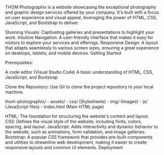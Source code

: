
THOM Photographix is a website showcasing the exceptional photography and graphic design services offered by your company. It's built with a focus on user experience and visual appeal, leveraging the power of HTML, CSS, JavaScript, and Bootstrap to deliver:

Stunning Visuals: Captivating galleries and presentations to highlight your work.
Intuitive Navigation: A user-friendly interface that makes it easy for visitors to explore your services and offerings.
Responsive Design: A layout that adapts seamlessly to various screen sizes, ensuring a great experience on desktops, tablets, and mobile devices.
Getting Started

Prerequisites:

A code editor (Visual Studio Code)
A basic understanding of HTML, CSS, JavaScript, and Bootstrap

Clone the Repository:
Use Git to clone the project repository to your local machine.

thom-photographix/
    - assets/
        - css/ (Stylesheets)
        - img/ (Images)
        - js/ (JavaScript files)
    - index.html (Main HTML page)

HTML: The foundation for structuring the website's content and layout.
CSS: Defines the visual style of the website, including fonts, colors, spacing, and layout.
JavaScript: Adds interactivity and dynamic behavior to the website, such as animations, form validation, and image galleries.
Bootstrap: A popular CSS framework that provides pre-built components and utilities to streamline web development, making it easier to create responsive layouts and common UI elements.
Deployment

